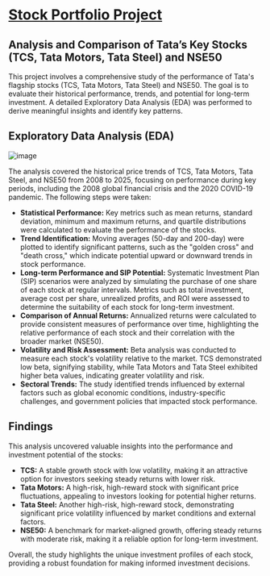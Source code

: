 <!DOCTYPE html>
<html lang="en">
<head>
  <meta charset="UTF-8">
  <meta name="viewport" content="width=device-width, initial-scale=1.0">
</head>
<body>
  <h1><u>Stock Portfolio Project</u></h1>

  <h2>Analysis and Comparison of Tata’s Key Stocks (TCS, Tata Motors, Tata Steel) and NSE50</h2>
  <p>
    This project involves a comprehensive study of the performance of Tata's flagship stocks (TCS, Tata Motors, Tata Steel) and NSE50. The goal is to evaluate their historical performance, trends, and potential 
    for long-term investment. A detailed Exploratory Data Analysis (EDA) was performed to derive meaningful insights and identify key patterns.
  </p>

  <h2>Exploratory Data Analysis (EDA)</h2>

  ![image](https://github.com/user-attachments/assets/bcea7359-f689-4e2b-9ad4-56115e2596b4)
  
  <p>
    The analysis covered the historical price trends of TCS, Tata Motors, Tata Steel, and NSE50 from 2008 to 2025, focusing on performance during key periods, including the 2008 global financial crisis and the 2020 COVID-19 pandemic. The following steps were taken:
  </p>
  <ul>
    <li>
      <strong>Statistical Performance:</strong> Key metrics such as mean returns, standard deviation, minimum and maximum returns, and quartile distributions were calculated to evaluate the performance of the stocks.
    </li>
    <li>
      <strong>Trend Identification:</strong> Moving averages (50-day and 200-day) were plotted to identify significant patterns, such as the "golden cross" and "death cross," which indicate potential upward or downward trends in stock performance.
    </li>
    <li>
      <strong>Long-term Performance and SIP Potential:</strong> Systematic Investment Plan (SIP) scenarios were analyzed by simulating the purchase of one share of each stock at regular intervals. Metrics such as total investment, average cost per share, unrealized profits, and ROI were assessed to determine the suitability of each stock for long-term investment.
    </li>
    <li>
      <strong>Comparison of Annual Returns:</strong> Annualized returns were calculated to provide consistent measures of performance over time, highlighting the relative performance of each stock and their correlation with the broader market (NSE50).
    </li>
    <li>
      <strong>Volatility and Risk Assessment:</strong> Beta analysis was conducted to measure each stock's volatility relative to the market. TCS demonstrated low beta, signifying stability, while Tata Motors and Tata Steel exhibited higher beta values, indicating greater volatility and risk.
    </li>
    <li>
      <strong>Sectoral Trends:</strong> The study identified trends influenced by external factors such as global economic conditions, industry-specific challenges, and government policies that impacted stock performance.
    </li>
  </ul>

  <h2>Findings</h2>
  <p>
    This analysis uncovered valuable insights into the performance and investment potential of the stocks:
  </p>
  <ul>
    <li>
      <strong>TCS:</strong> A stable growth stock with low volatility, making it an attractive option for investors seeking steady returns with lower risk.
    </li>
    <li>
      <strong>Tata Motors:</strong> A high-risk, high-reward stock with significant price fluctuations, appealing to investors looking for potential higher returns.
    </li>
    <li>
      <strong>Tata Steel:</strong> Another high-risk, high-reward stock, demonstrating significant price volatility influenced by market conditions and external factors.
    </li>
    <li>
      <strong>NSE50:</strong> A benchmark for market-aligned growth, offering steady returns with moderate risk, making it a reliable option for long-term investment.
    </li>
  </ul>
  <p>
    Overall, the study highlights the unique investment profiles of each stock, providing a robust foundation for making informed investment decisions.
  </p>
</body>
</html>
